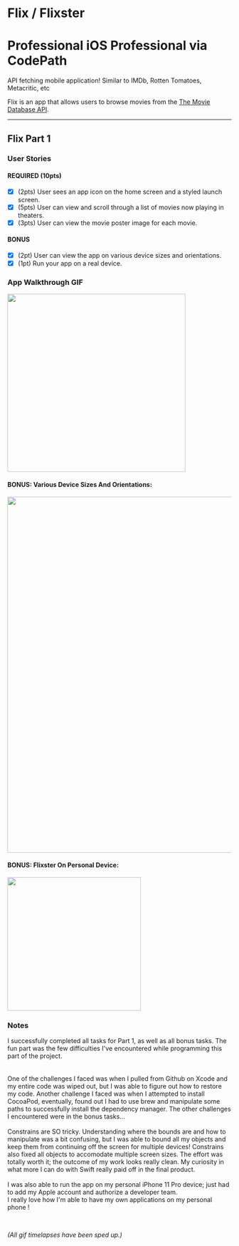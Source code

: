 # Flix / Flixster
# Professional iOS Professional via CodePath
API fetching mobile application! Similar to IMDb, Rotten Tomatoes, Metacritic, etc

Flix is an app that allows users to browse movies from the [The Movie Database API](http://docs.themoviedb.apiary.io/#).

---

## Flix Part 1

### User Stories

#### REQUIRED (10pts)
- [x] (2pts) User sees an app icon on the home screen and a styled launch screen.
- [x] (5pts) User can view and scroll through a list of movies now playing in theaters.
- [x] (3pts) User can view the movie poster image for each movie.

#### BONUS
- [x] (2pt) User can view the app on various device sizes and orientations.
- [x] (1pt) Run your app on a real device.

### App Walkthrough GIF

<img src= "https://media.giphy.com/media/eMlhMQXe4kKxLhW0Lf/giphy.gif" width='400'><br>

#### BONUS: Various Device Sizes And Orientations:

<img src= "https://media.giphy.com/media/wla8KDzcU1K5KDKT70/giphy.gif" width='800'><br>

#### BONUS: Flixster On Personal Device:

<img src= "https://media0.giphy.com/media/3qP2qOacnFPwrSKkXp/giphy.gif" width='300'><br>

### Notes

I successfully completed all tasks for Part 1, as well as all bonus tasks. The fun part was the few difficulties I've encountered while programming this part of the project. 
<br>
<br><br>
One of the challenges I faced was when I pulled from Github on Xcode and my entire code was wiped out, but I was able to figure out how to restore my code. Another challenge I faced was when I attempted to install CocoaPod, eventually, found out I had to use brew and manipulate some paths to successfully install the dependency manager. The other challenges I encountered were in the bonus tasks...
<br><br>
Constrains are SO tricky. Understanding where the bounds are and how to manipulate was a bit confusing, but I was able to bound all my objects and keep them from continuing off the screen for multiple devices! Constrains also fixed all objects to accomodate multiple screen sizes. The effort was totally worth it; the outcome of my work looks really clean. My curiosity in what more I can do with Swift really paid off in the final product.
<br><br>
I was also able to run the app on my personal iPhone 11 Pro device; just had to add my Apple account and authorize a developer team. <br>I really love how I'm able to have my own applications on my personal phone !<br>

<br>

*(All gif timelapses have been sped up.)*
